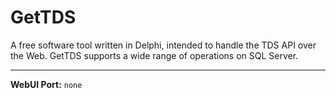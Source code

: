 # GetTDS

A free software tool written in Delphi, intended to handle the TDS API over the Web. GetTDS supports a wide range of operations on SQL Server.

---

**WebUI Port:** `none`